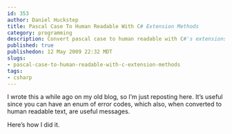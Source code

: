 ```yaml
--- 
id: 353
author: Daniel Huckstep
title: Pascal Case To Human Readable With C# Extension Methods
category: programming
description: Convert pascal case to human readable with C#'s extensions methods.
published: true
publishedon: 12 May 2009 22:32 MDT
slugs: 
- pascal-case-to-human-readable-with-c-extension-methods
tags: 
- csharp
---
```

I wrote this a while ago on my old blog, so I’m just reposting here.
It’s useful since you can have an enum of error codes, which also, when
converted to human readable text, are useful messages.

Here’s how I did it.

<script type="text/javascript" src="http://gist.github.com/177769.js?file=pascal_to_human.cs">
</script>